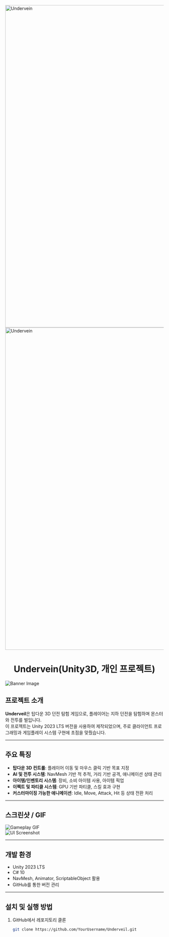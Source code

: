 <img width="1024" height="1024" alt="Undervein" src="https://github.com/user-attachments/assets/ec0fa862-ee69-4eab-96c7-8bbdea4f7e96" /><img width="1024" height="1024" alt="Undervein" src="https://github.com/user-attachments/assets/7f45c53b-15a4-44a6-b735-a8a3c1103ada" /><h1 align="center">Undervein(Unity3D, 개인 프로젝트)</h1>

![Banner Image](<img width="1024" height="1024" alt="Undervein" src="https://github.com/user-attachments/assets/a5bda731-a51e-4519-a407-3251c6a77710" />)


## 프로젝트 소개
**Underveil**은 탑다운 3D 던전 탐험 게임으로, 플레이어는 지하 던전을 탐험하며 몬스터와 전투를 벌입니다.  
이 프로젝트는 Unity 2023 LTS 버전을 사용하여 제작되었으며, 주로 클라이언트 프로그래밍과 게임플레이 시스템 구현에 초점을 맞췄습니다.

---

## 주요 특징
- **탑다운 3D 컨트롤**: 플레이어 이동 및 마우스 클릭 기반 목표 지정
- **AI 및 전투 시스템**: NavMesh 기반 적 추적, 거리 기반 공격, 애니메이션 상태 관리
- **아이템/인벤토리 시스템**: 장비, 소비 아이템 사용, 아이템 픽업
- **이펙트 및 파티클 시스템**: GPU 기반 파티클, 스킬 효과 구현
- **커스터마이징 가능한 애니메이션**: Idle, Move, Attack, Hit 등 상태 전환 처리

---

## 스크린샷 / GIF
![Gameplay GIF](./Screenshots/gameplay.gif)  
![UI Screenshot](./Screenshots/ui.png)

---

## 개발 환경
- Unity 2023 LTS
- C# 10
- NavMesh, Animator, ScriptableObject 활용
- GitHub를 통한 버전 관리

---

## 설치 및 실행 방법
1. GitHub에서 레포지토리 클론
   ```bash
   git clone https://github.com/YourUsername/Underveil.git
